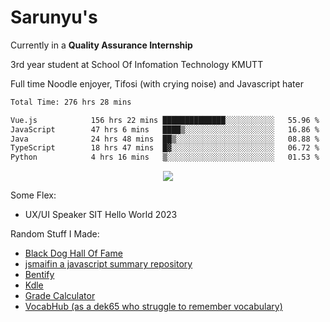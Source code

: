 # Sarunyu's
<p>Currently in a <strong>Quality Assurance Internship</strong></p>
<p>3rd year student at School Of Infomation Technology KMUTT</p>
<p>Full time Noodle enjoyer, Tifosi (with crying noise) and Javascript hater</p>

<!--START_SECTION:waka-->

```txt
Total Time: 276 hrs 28 mins

Vue.js            156 hrs 22 mins ██████████████░░░░░░░░░░░   55.96 %
JavaScript        47 hrs 6 mins   ████▒░░░░░░░░░░░░░░░░░░░░   16.86 %
Java              24 hrs 48 mins  ██▒░░░░░░░░░░░░░░░░░░░░░░   08.88 %
TypeScript        18 hrs 47 mins  █▓░░░░░░░░░░░░░░░░░░░░░░░   06.72 %
Python            4 hrs 16 mins   ▒░░░░░░░░░░░░░░░░░░░░░░░░   01.53 %
```

<!--END_SECTION:waka-->
<div align=center>
  <img src="https://skillicons.dev/icons?i=typescript,javascript,nodejs,java,spring,react,vue,mysql,mongodb,docker,linux" />
</div>

Some Flex:
- UX/UI Speaker SIT Hello World 2023

Random Stuff I Made:
- [Black Dog Hall Of Fame](https://bdoghalloffame.vercel.app/)
- [jsmaifin a javascript summary repository](https://github.com/ssarunyu/js-maifin)
- [Bentify](https://bentify.vercel.app/)
- [Kdle](https://kdle.vercel.app/)
- [Grade Calculator](https://grade-calculator-virid.vercel.app/)
- [VocabHub (as a dek65 who struggle to remember vocabulary)](https://vocabhub.vercel.app/)
